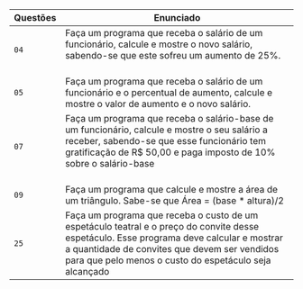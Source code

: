| Questões | Enunciado |
| ------------- | ------------- |
| `04`  | Faça um programa que receba o salário de um funcionário, calcule e mostre o novo salário, sabendo-se que este sofreu um aumento de 25%. <br> <br> 
| `05`  | Faça um programa que receba o salário de um funcionário e o percentual de aumento, calcule e mostre o valor de aumento e o novo salário. <br> 
| `07`  | Faça um programa que receba o salário-base de um funcionário, calcule e mostre o seu salário a receber, sabendo-se que esse funcionário tem gratificação de R$ 50,00 e paga imposto de 10% sobre o salário-base <br> <br> 
| `09`  | Faça um programa que calcule e mostre a área de um triângulo. Sabe-se que Área = (base * altura)/2 <br> 
| `25`  | Faça um programa que receba o custo de um espetáculo teatral e o preço do convite desse espetáculo. Esse programa deve calcular e mostrar a quantidade de convites que devem ser vendidos para que pelo menos o custo do espetáculo seja alcançado <br> 
